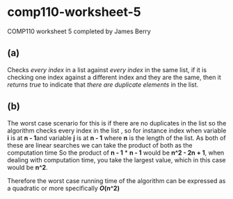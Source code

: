 # comp110-worksheet-5
COMP110 worksheet 5 completed by James Berry

## (a)
Checks _every index_ in a list against _every index_ in the same list,
if it is checking one index against a different index and they are the same,
then it _returns true_ to indicate that _there are duplicate elements_ in the list.

## (b)
The worst case scenario for this is if there are no duplicates in the list so the algorithm checks every index in the list , so for instance index when variable **i** is at **n - 1**and variable **j** is at **n - 1** where **n** is the length of the list. As both of these are linear searches we can take the product of both as the computation time
So the product of **n - 1** * **n - 1** would be **n^2 - 2n + 1**, when dealing with computation time,
you take the largest value, which in this case would be **n^2**. 

Therefore the worst case running time of the algorithm can be expressed as a quadratic or more specifically **_O_(n^2)**
